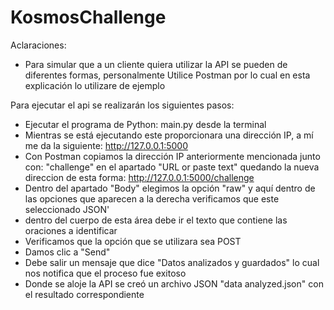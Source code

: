 # KosmosChallenge

Aclaraciones:
- Para simular que a un cliente quiera utilizar la API se pueden de diferentes formas, 
    personalmente Utilice Postman por lo cual en esta explicación lo utilizare de ejemplo
 
Para ejecutar el api se realizarán los siguientes pasos:
- Ejecutar el programa de Python: main.py desde la terminal
- Mientras se está ejecutando este proporcionara una dirección IP, a mí me da la siguiente: http://127.0.0.1:5000
- Con Postman copiamos la dirección IP anteriormente mencionada junto con: "challenge" 
    en el apartado "URL or paste text" quedando la nueva direccion de esta forma: http://127.0.0.1:5000/challenge
- Dentro del apartado "Body" elegimos la opción "raw" y aquí dentro de las opciones 
    que aparecen a la derecha verificamos que este seleccionado JSON'
- dentro del cuerpo de esta área debe ir el texto que contiene las oraciones a identificar
- Verificamos que la opción que se utilizara sea POST
- Damos clic a "Send"
- Debe salir un mensaje que dice "Datos analizados y guardados" lo cual nos notifica que el proceso fue exitoso
- Donde se aloje la API se creó un archivo JSON "data analyzed.json" con el resultado correspondiente
